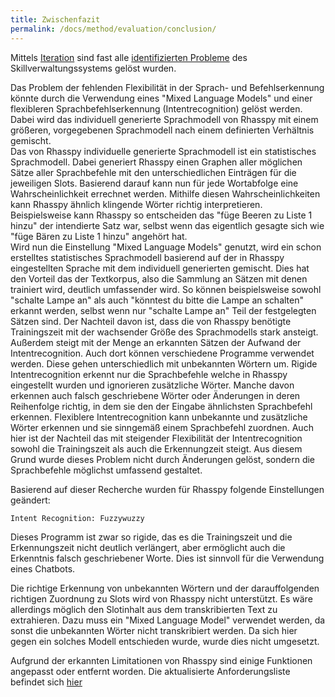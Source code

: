```yaml
---
title: Zwischenfazit
permalink: /docs/method/evaluation/conclusion/
---
```


Mittels [Iteration](./iteration) sind fast alle [identifizierten Probleme](./index) des Skillverwaltungssystems gelöst wurden. <br>

Das Problem der fehlenden Flexibilität in der Sprach- und Befehlserkennung könnte durch die Verwendung eines "Mixed Language Models" und einer flexibleren Sprachbefehlserkennung (Intentrecognition) gelöst werden. Dabei wird das individuell generierte Sprachmodell von Rhasspy mit einem größeren, vorgegebenen Sprachmodell nach einem definierten Verhältnis gemischt.  <br>
Das von Rhasspy individuelle generierte Sprachmodell ist ein statistisches Sprachmodell. Dabei generiert Rhasspy einen Graphen aller möglichen Sätze aller Sprachbefehle mit den unterschiedlichen Einträgen für die jeweiligen Slots. Basierend darauf kann nun für jede Wortabfolge eine Wahrscheinlichkeit errechnet werden. Mithilfe diesen Wahrscheinlichkeiten kann Rhasspy ähnlich klingende Wörter richtig interpretieren. 
Beispielsweise kann Rhasspy so entscheiden das "füge Beeren zu Liste 1 hinzu" der intendierte Satz war, selbst wenn das eigentlich gesagte sich wie "füge Bären zu Liste 1 hinzu" angehört hat. <br>
Wird nun die Einstellung "Mixed Language Models" genutzt, wird ein schon erstelltes statistisches Sprachmodell basierend auf der in Rhasspy eingestellten Sprache mit dem individuell generierten gemischt. Dies hat den Vorteil das der Textkorpus, also die Sammlung an Sätzen mit denen trainiert wird, deutlich umfassender wird. So können beispielsweise sowohl "schalte Lampe an" als auch "könntest du bitte die Lampe an schalten" erkannt werden, selbst wenn nur "schalte Lampe an" Teil der festgelegten Sätzen sind. Der Nachteil davon ist, dass die von Rhasspy benötigte Trainingszeit mit der wachsender Größe des Sprachmodells stark ansteigt. Außerdem steigt mit der Menge an erkannten Sätzen der Aufwand der Intentrecognition. Auch dort können verschiedene Programme verwendet werden. Diese gehen unterschiedlich mit unbekannten Wörtern um. Rigide Intentrecognition erkennt nur die Sprachbefehle welche in Rhasspy eingestellt wurden und ignorieren zusätzliche Wörter. Manche davon erkennen auch falsch geschriebene Wörter oder Änderungen in deren Reihenfolge richtig, in dem sie den der Eingabe ähnlichsten Sprachbefehl erkennen. Flexiblere  Intentrecognition kann unbekannte und zusätzliche Wörter erkennen und sie sinngemäß einem Sprachbefehl zuordnen. Auch hier ist der Nachteil das mit steigender Flexibilität der Intentrecognition sowohl die Trainingszeit als auch die Erkennungzeit steigt. Aus diesem Grund wurde dieses Problem nicht durch Änderungen gelöst, sondern die Sprachbefehle möglichst umfassend gestaltet. <br>

Basierend auf dieser Recherche wurden für Rhasspy folgende Einstellungen geändert: <br>

`Intent Recognition: Fuzzywuzzy` <br>

Dieses Programm ist zwar so rigide, das es die Trainingszeit und die Erkennungszeit nicht deutlich verlängert, aber ermöglicht auch die Erkenntnis falsch geschriebener Worte. Dies ist sinnvoll für die Verwendung eines Chatbots. <br>

Die richtige Erkennung von unbekannten Wörtern und der darauffolgenden richtigen Zuordnung zu Slots wird von Rhasspy nicht unterstützt. Es wäre allerdings möglich den Slotinhalt aus dem transkribierten Text zu extrahieren. Dazu muss ein "Mixed Language Model" verwendet werden, da sonst die unbekannten Wörter nicht transkribiert werden. Da sich hier gegen ein solches Modell entschieden wurde, wurde dies nicht umgesetzt. <br>

Aufgrund der erkannten Limitationen von Rhasspy sind einige Funktionen angepasst oder entfernt worden. Die aktualisierte Anforderungsliste befindet sich [hier](../iterierteAnforderungen)